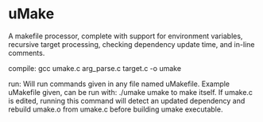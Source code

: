 # uMake
A makefile processor, complete with support for environment variables, recursive target processing, checking dependency update time, and in-line comments.

compile: 
gcc umake.c arg_parse.c target.c -o umake

run: Will run commands given in any file named uMakefile. Example uMakefile given, can be run with:
./umake umake
to make itself. If umake.c is edited, running this command will detect an updated dependency and rebuild umake.o from umake.c before building umake executable.
